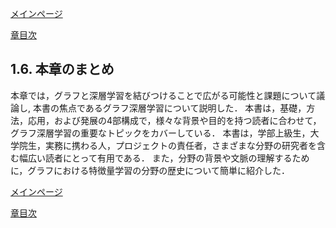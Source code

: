 [メインページ](../../index.markdown)

[章目次](./chap1.md)
## 1.6. 本章のまとめ

本章では，グラフと深層学習を結びつけることで広がる可能性と課題について議論し,
本書の焦点であるグラフ深層学習について説明した．
本書は，基礎，方法，応用，および発展の4部構成で，様々な背景や目的を持つ読者に合わせて，グラフ深層学習の重要なトピックをカバーしている．
本書は，学部上級生，大学院生，実務に携わる人，プロジェクトの責任者，さまざまな分野の研究者を含む幅広い読者にとって有用である．
また，分野の背景や文脈の理解するために，グラフにおける特徴量学習の分野の歴史について簡単に紹介した．


[メインページ](../../index.markdown)

[章目次](./chap1.md)
